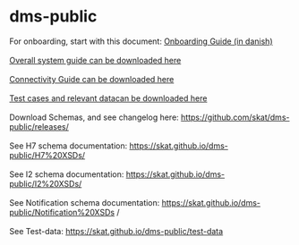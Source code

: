 # dms-public
For onboarding, start with this document: [Onboarding Guide (in danish)](https://github.com/skat/dms-public/raw/master/Onboarding%20Documents/OnboardingGuideToldsystemet.docx) <br/><br/>
[Overall system guide can be downloaded here](https://github.com/skat/dms-public/raw/master/Onboarding%20Documents/ImportH7SystemGuide.docx) <br/><br/>
[Connectivity Guide can be downloaded here](https://github.com/skat/dms-public/raw/master/Onboarding%20Documents/ConnectivityGuide.docx) <br/><br/>
[Test cases and relevant datacan be downloaded here](https://skat.github.io/dms-public/test-data) <br/><br/>
Download Schemas, and see changelog here: https://github.com/skat/dms-public/releases/ <br/><br/>
See H7 schema documentation: https://skat.github.io/dms-public/H7%20XSDs/ <br/><br/>
See I2 schema documentation: https://skat.github.io/dms-public/I2%20XSDs/ <br/><br/>
See Notification schema documentation: https://skat.github.io/dms-public/Notification%20XSDs / <br/><br/>
See Test-data: https://skat.github.io/dms-public/test-data
